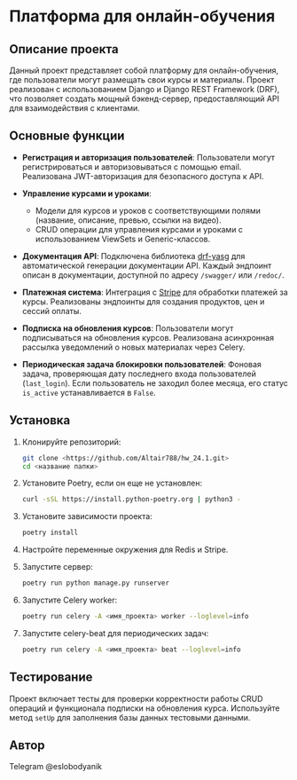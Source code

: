 
# Платформа для онлайн-обучения

## Описание проекта

Данный проект представляет собой платформу для онлайн-обучения, где пользователи могут размещать свои курсы и материалы. Проект реализован с использованием Django и Django REST Framework (DRF), что позволяет создать мощный бэкенд-сервер, предоставляющий API для взаимодействия с клиентами.

## Основные функции

- **Регистрация и авторизация пользователей**: Пользователи могут регистрироваться и авторизовываться с помощью email. Реализована JWT-авторизация для безопасного доступа к API.
  
- **Управление курсами и уроками**:
  - Модели для курсов и уроков с соответствующими полями (название, описание, превью, ссылки на видео).
  - CRUD операции для управления курсами и уроками с использованием ViewSets и Generic-классов.
  
- **Документация API**: Подключена библиотека [drf-yasg](https://drf-yasg.readthedocs.io/en/stable/) для автоматической генерации документации API. Каждый эндпоинт описан в документации, доступной по адресу `/swagger/` или `/redoc/`.

- **Платежная система**: Интеграция с [Stripe](https://stripe.com/docs/api) для обработки платежей за курсы. Реализованы эндпоинты для создания продуктов, цен и сессий оплаты.

- **Подписка на обновления курсов**: Пользователи могут подписываться на обновления курсов. Реализована асинхронная рассылка уведомлений о новых материалах через Celery.

- **Периодическая задача блокировки пользователей**: Фоновая задача, проверяющая дату последнего входа пользователей (`last_login`). Если пользователь не заходил более месяца, его статус `is_active` устанавливается в `False`.

## Установка

1. Клонируйте репозиторий:
   ```bash
   git clone <https://github.com/Altair788/hw_24.1.git>
   cd <название папки>
   ```

2. Установите Poetry, если он еще не установлен:
   ```bash
   curl -sSL https://install.python-poetry.org | python3 -
   ```

3. Установите зависимости проекта:
   ```bash
   poetry install
   ```

4. Настройте переменные окружения для Redis и Stripe.

5. Запустите сервер:
   ```bash
   poetry run python manage.py runserver
   ```

6. Запустите Celery worker:
   ```bash
   poetry run celery -A <имя_проекта> worker --loglevel=info
   ```

7. Запустите celery-beat для периодических задач:
   ```bash
   poetry run celery -A <имя_проекта> beat --loglevel=info
   ```

## Тестирование

Проект включает тесты для проверки корректности работы CRUD операций и функционала подписки на обновления курса. Используйте метод `setUp` для заполнения базы данных тестовыми данными.

## Автор
Telegram @eslobodyanik